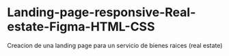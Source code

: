 # Landing-page-responsive-Real-estate-Figma-HTML-CSS
Creacion de una landing page para un servicio de bienes raices (real estate)
